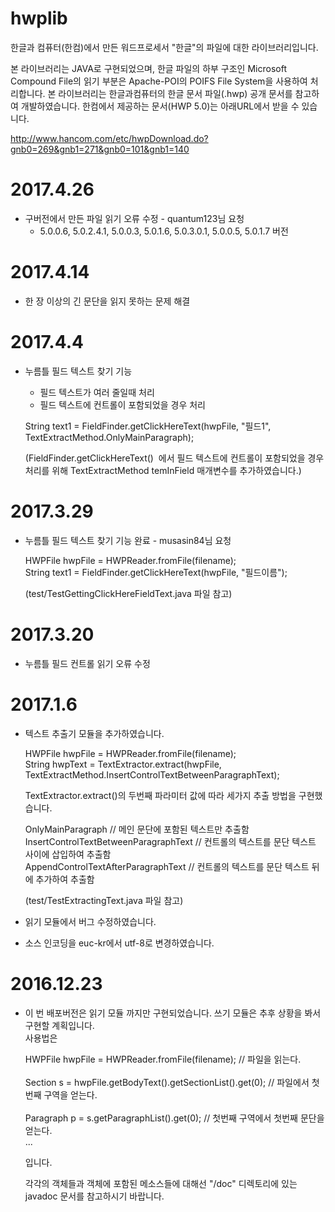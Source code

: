 # hwplib

한글과 컴퓨터(한컴)에서 만든 워드프로세서 "한글"의 파일에 대한 라이브러리입니다.

본 라이브러리는 JAVA로 구현되었으며, 한글 파일의 하부 구조인 Microsoft Compound File의 읽기 부분은 Apache-POI의 POIFS File System을 사용하여 처리합니다.
본 라이브러리는 한글과컴퓨터의 한글 문서 파일(.hwp) 공개 문서를 참고하여 개발하였습니다. 한컴에서 제공하는 문서(HWP 5.0)는 아래URL에서 받을 수 있습니다. 

http://www.hancom.com/etc/hwpDownload.do?gnb0=269&gnb1=271&gnb0=101&gnb1=140

2017.4.26
=========================================================================================
* 구버전에서 만든 파일 읽기 오류 수정 - quantum123님 요청
	- 5.0.0.6, 5.0.2.4.1, 5.0.0.3, 5.0.1.6, 5.0.3.0.1, 5.0.0.5, 5.0.1.7 버전

2017.4.14
=========================================================================================
* 한 장 이상의 긴 문단을 읽지 못하는 문제 해결

2017.4.4
=========================================================================================
* 누름틀 필드 텍스트 찾기 기능 
	- 필드 텍스트가 여러 줄일때 처리		
	- 필드 텍스트에 컨트롤이 포함되었을 경우 처리  

	String text1 = FieldFinder.getClickHereText(hwpFile, "필드1", TextExtractMethod.OnlyMainParagraph);			
	
	(FieldFinder.getClickHereText()  에서 필드 텍스트에 컨트롤이 포함되었을 경우 처리를 위해 
	 TextExtractMethod temInField 매개변수를 추가하였습니다.)

2017.3.29
=========================================================================================
* 누름틀 필드 텍스트 찾기 기능 완료 - musasin84님 요청<br>

	HWPFile hwpFile = HWPReader.fromFile(filename);<br>
	String text1 = FieldFinder.getClickHereText(hwpFile, "필드이름"); <br> 

	(test/TestGettingClickHereFieldText.java 파일 참고)<br> 

2017.3.20
=========================================================================================
* 누름틀 필드 컨트롤 읽기 오류 수정


2017.1.6
=========================================================================================

* 텍스트 추출기 모듈을 추가하였습니다. <br>

	HWPFile hwpFile = HWPReader.fromFile(filename); <br>
	String hwpText = TextExtractor.extract(hwpFile, TextExtractMethod.InsertControlTextBetweenParagraphText); <br> 
	
 	TextExtractor.extract()의 두번째 파라미터 값에 따라 세가지 추출 방법을 구현했습니다. <br>
	
	OnlyMainParagraph // 메인 문단에 포함된 텍스트만 추출함 <br>
	InsertControlTextBetweenParagraphText // 컨트롤의 텍스트를 문단 텍스트 사이에 삽입하여 추출함 <br>
	AppendControlTextAfterParagraphText // 컨트롤의 텍스트를 문단 텍스트 뒤에 추가하여 추출함 <br>

	(test/TestExtractingText.java 파일 참고)<br> 

* 읽기 모듈에서 버그 수정하였습니다. <br>

* 소스 인코딩을 euc-kr에서 utf-8로 변경하였습니다. <br>


2016.12.23 
=========================================================================================
* 이 번 배포버전은 읽기 모듈 까지만 구현되었습니다. 쓰기 모듈은 추후 상황을 봐서 구현할 계획입니다. <br>
	사용법은  <br>
	
	HWPFile hwpFile = HWPReader.fromFile(filename);  			// 파일을 읽는다. <br>	
	Section s = hwpFile.getBodyText().getSectionList().get(0); 		// 파일에서 첫번째 구역을 얻는다. <br>	
	Paragraph p = s.getParagraphList().get(0);				// 첫번째 구역에서 첫번째 문단을 얻는다. <br>
	...		
	
	입니다. <br>
	
	각각의 객체들과 객체에 포함된 메소스들에 대해선 "/doc" 디렉토리에 있는 javadoc 문서를 참고하시기 바랍니다.  <br>
